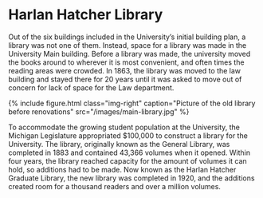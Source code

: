 ---
---
# Harlan Hatcher Library

 Out of the six buildings included in the University’s initial building plan, a library was not one of them.  Instead, space for a library was made in the University Main building. Before a library was made, the university moved the books around to wherever it is most convenient, and often times the reading areas were crowded. In 1863, the library was moved to the law building and stayed there for 20 years until it was asked to move out of concern for lack of space for the Law department.

{% include figure.html class="img-right" caption="Picture of the old library before renovations" src="/images/main-library.jpg" %}

 To accommodate the growing student population at the University, the Michigan Legislature appropriated $100,000 to construct a library for the University. The library, originally known as the General Library, was completed in 1883 and contained 43,366 volumes when it opened.  Within four years, the library reached capacity for the amount of volumes it can hold, so additions had to be made. Now known as the Harlan Hatcher Graduate Library, the new library was completed in 1920, and the additions created room for a thousand readers and over a million volumes.
